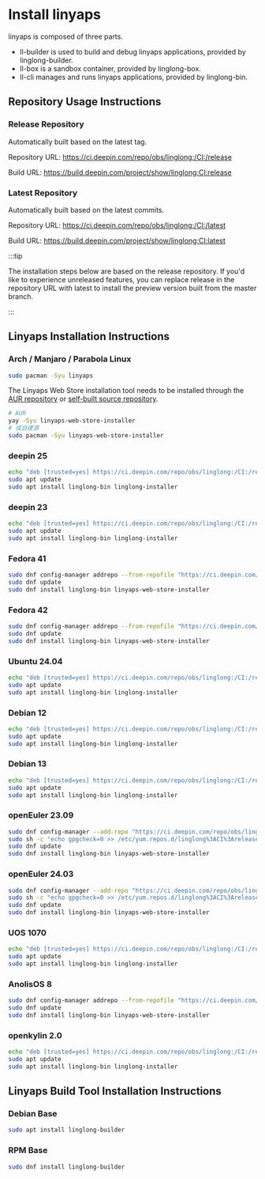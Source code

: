 <!--
SPDX-FileCopyrightText: 2023 UnionTech Software Technology Co., Ltd.

SPDX-License-Identifier: LGPL-3.0-or-later
-->

# Install linyaps

linyaps is composed of three parts.

- ll-builder is used to build and debug linyaps applications, provided by linglong-builder.
- ll-box is a sandbox container, provided by linglong-box.
- ll-cli manages and runs linyaps applications, provided by linglong-bin.

## Repository Usage Instructions

### Release Repository

Automatically built based on the latest tag.

Repository URL: <https://ci.deepin.com/repo/obs/linglong:/CI:/release>

Build URL: <https://build.deepin.com/project/show/linglong:CI:release>

### Latest Repository

Automatically built based on the latest commits.

Repository URL: <https://ci.deepin.com/repo/obs/linglong:/CI:/latest>

Build URL: <https://build.deepin.com/project/show/linglong:CI:latest>

:::tip

The installation steps below are based on the release repository. If you'd like to experience unreleased features, you can replace release in the repository URL with latest to install the preview version built from the master branch.

:::

## Linyaps Installation Instructions

### Arch / Manjaro / Parabola Linux

```sh
sudo pacman -Syu linyaps
```

The Linyaps Web Store installation tool needs to be installed through the [AUR repository](https://aur.archlinux.org/packages/linyaps-web-store-installer) or [self-built source repository](https://github.com/taotieren/aur-repo).

```bash
# AUR
yay -Syu linyaps-web-store-installer
# 或自建源
sudo pacman -Syu linyaps-web-store-installer
```

### deepin 25

```sh
echo "deb [trusted=yes] https://ci.deepin.com/repo/obs/linglong:/CI:/release/Deepin_25/ ./" | sudo tee /etc/apt/sources.list.d/linglong.list
sudo apt update
sudo apt install linglong-bin linglong-installer
```

### deepin 23

```sh
echo "deb [trusted=yes] https://ci.deepin.com/repo/obs/linglong:/CI:/release/Deepin_23/ ./" | sudo tee /etc/apt/sources.list.d/linglong.list
sudo apt update
sudo apt install linglong-bin linglong-installer
```

### Fedora 41

```sh
sudo dnf config-manager addrepo --from-repofile "https://ci.deepin.com/repo/obs/linglong:/CI:/release/Fedora_41/linglong%3ACI%3Arelease.repo"
sudo dnf update
sudo dnf install linglong-bin linyaps-web-store-installer
```

### Fedora 42

```sh
sudo dnf config-manager addrepo --from-repofile "https://ci.deepin.com/repo/obs/linglong:/CI:/release/Fedora_42/linglong%3ACI%3Arelease.repo"
sudo dnf update
sudo dnf install linglong-bin linyaps-web-store-installer
```

### Ubuntu 24.04

```sh
echo "deb [trusted=yes] https://ci.deepin.com/repo/obs/linglong:/CI:/release/xUbuntu_24.04/ ./" | sudo tee /etc/apt/sources.list.d/linglong.list
sudo apt update
sudo apt install linglong-bin linglong-installer
```

### Debian 12

```sh
echo "deb [trusted=yes] https://ci.deepin.com/repo/obs/linglong:/CI:/release/Debian_12/ ./" | sudo tee /etc/apt/sources.list.d/linglong.list
sudo apt update
sudo apt install linglong-bin linglong-installer
```

### Debian 13

```sh
echo "deb [trusted=yes] https://ci.deepin.com/repo/obs/linglong:/CI:/release/Debian_13/ ./" | sudo tee /etc/apt/sources.list.d/linglong.list
sudo apt update
sudo apt install linglong-bin linglong-installer
```

### openEuler 23.09

```sh
sudo dnf config-manager --add-repo "https://ci.deepin.com/repo/obs/linglong:/CI:/release/openEuler_23.09/linglong%3ACI%3Arelease.repo"
sudo sh -c "echo gpgcheck=0 >> /etc/yum.repos.d/linglong%3ACI%3Arelease.repo"
sudo dnf update
sudo dnf install linglong-bin linyaps-web-store-installer
```

### openEuler 24.03

```sh
sudo dnf config-manager --add-repo "https://ci.deepin.com/repo/obs/linglong:/CI:/release/openEuler_24.03/linglong%3ACI%3Arelease.repo"
sudo sh -c "echo gpgcheck=0 >> /etc/yum.repos.d/linglong%3ACI%3Arelease.repo"
sudo dnf update
sudo dnf install linglong-bin linyaps-web-store-installer
```

### UOS 1070

```sh
echo "deb [trusted=yes] https://ci.deepin.com/repo/obs/linglong:/CI:/release/uos_1070/ ./" | sudo tee /etc/apt/sources.list.d/linglong.list
sudo apt update
sudo apt install linglong-bin linglong-installer
```

### AnolisOS 8

```sh
sudo dnf config-manager addrepo --from-repofile "https://ci.deepin.com/repo/obs/linglong:/CI:/release/AnolisOS_8/linglong%3ACI%3Arelease.repo"
sudo dnf update
sudo dnf install linglong-bin linyaps-web-store-installer
```

### openkylin 2.0

```sh
echo "deb [trusted=yes] https://ci.deepin.com/repo/obs/linglong:/CI:/release/openkylin_2.0/ ./" | sudo tee /etc/apt/sources.list.d/linglong.list
sudo apt update
sudo apt install linglong-bin linglong-installer
```

## Linyaps Build Tool Installation Instructions

### Debian Base

```bash
sudo apt install linglong-builder
```

### RPM Base

```bash
sudo dnf install linglong-builder
```
